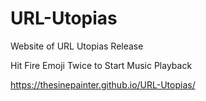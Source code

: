 # URL-Utopias
Website of URL Utopias Release

Hit Fire Emoji Twice to Start Music Playback

https://thesinepainter.github.io/URL-Utopias/
